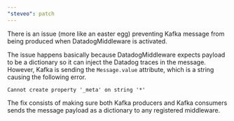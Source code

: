 ```yaml
---
"steveo": patch
---
```


There is an issue (more like an easter egg) preventing Kafka message from being
produced when DatadogMiddleware is activated.

The issue happens basically because DatadogMiddleware expects payload to be a
dictionary so it can inject the Datadog traces in the message. However, Kafka is
sending the `Message.value` attribute, which is a string causing the following error.

`Cannot create property '_meta' on string '*' `

The fix consists of making sure both Kafka producers and Kafka consumers sends
the message payload as a dictionary to any registered middleware.
